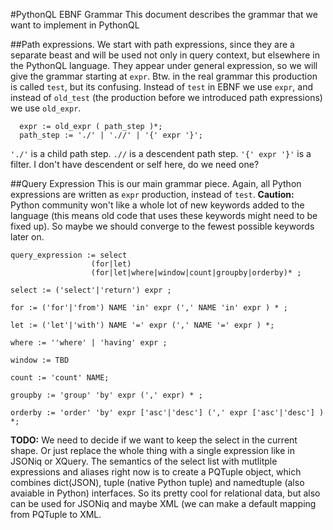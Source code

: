 #PythonQL EBNF Grammar
This document describes the grammar that we want to implement in PythonQL

##Path expressions.
We start with path expressions, since they are a separate beast and will be
used not only in query context, but elsewhere in the PythonQL language.
They appear under general expression, so we will give the grammar starting
at `expr`. Btw. in the real grammar this production is called `test`, but
its confusing. Instead of `test` in EBNF we use `expr`, and instead of 
`old_test` (the production before we introduced path expressions) we use
`old_expr`.

```jflex
  expr := old_expr ( path_step )*;
  path_step := './' | './/' | '{' expr '}';
```
`'./'` is a child path step. `.//` is a descendent path step. `'{' expr '}'` is a filter.
I don't have descendent or self here, do we need one?

##Query Expression
This is our main grammar piece. Again, all Python expressions are written as
`expr` production, instead of `test`. **Caution:** Python community won't like
a whole lot of new keywords added to the language (this means old code that
uses these keywords might need to be fixed up). So maybe we should converge
to the fewest possible keywords later on.

```jflex
query_expression := select 
                  (for|let) 
                  (for|let|where|window|count|groupby|orderby)* ;

select := ('select'|'return') expr ;

for := ('for'|'from') NAME 'in' expr (',' NAME 'in' expr ) * ;

let := ('let'|'with') NAME '=' expr (',' NAME '=' expr ) *;

where := ''where' | 'having' expr ;

window := TBD

count := 'count' NAME;

groupby := 'group' 'by' expr (',' expr) * ;

orderby := 'order' 'by' expr ['asc'|'desc'] (',' expr ['asc'|'desc'] ) *;

```
**TODO:** We need to decide if we want to keep the select in the current shape. Or just replace the whole thing with a single expression like in JSONiq or XQuery. The semantics of the select list with mutlitple expressions and aliases right now is to create a PQTuple object, which combines dict(JSON), tuple (native Python tuple) and namedtuple (also avaiable in Python) interfaces. So its pretty cool for relational data, but also can be used for JSONiq and maybe XML (we can make a default mapping from PQTuple to XML.
